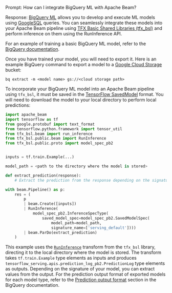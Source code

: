 Prompt:
How can I integrate BigQuery ML with Apache Beam?

Response:
[BigQuery ML](https://cloud.google.com/bigquery/docs/bqml-introduction) allows you to develop and execute ML models using [GoogleSQL](https://cloud.google.com/bigquery/docs/introduction-sql) queries. You can seamlessly integrate these models into your Apache Beam pipeline using [TFX Basic Shared Libraries (tfx_bsl)](https://github.com/tensorflow/tfx-bsl) and perform inference on them using the RunInference API.

For an example of training a basic BigQuery ML model, refer to the [BigQuery documentation](?).

Once you have trained your model, you will need to export it. Here is an example BigQuery command to export a model to a [Google Cloud Storage](https://cloud.google.com/storage/docs/creating-buckets) bucket:

```
bq extract -m <model name> gs://<cloud storage path>
```

To incorporate your BigQuery ML model into an Apache Beam pipeline using `tfx_bsl`, it must be saved in the [TensorFlow SavedModel](https://www.tensorflow.org/guide/saved_model) format. You will need to download the model to your local directory to perform local predictions:

```python
import apache_beam
import tensorflow as tf
from google.protobuf import text_format
from tensorflow.python.framework import tensor_util
from tfx_bsl.beam import run_inference
from tfx_bsl.public.beam import RunInference
from tfx_bsl.public.proto import model_spec_pb2


inputs = tf.train.Example(...)

model_path = <path to the directory where the model is stored>

def extract_prediction(response):
    # Extract the prediction from the response depending on the signature of the model

with beam.Pipeline() as p:
    res = (
        p
        | beam.Create([inputs])
        | RunInference(
            model_spec_pb2.InferenceSpecType(
                saved_model_spec=model_spec_pb2.SavedModelSpec(
                    model_path=model_path,
                    signature_name=['serving_default'])))
        | beam.ParDo(extract_prediction)
    )
```

This example uses the [`RunInference`](https://beam.apache.org/documentation/transforms/python/elementwise/runinference/) transform from the `tfx_bsl` library,  directing it to the local directory where the model is stored. The transform takes `tf.train.Example` type elements as inputs and produces `tensorflow_serving.apis.prediction_log_pb2.PredictionLog` type elements as outputs. Depending on the signature of your model, you can extract values from the output. For the prediction output format of exported models for each model type, refer to the [Prediction output format](https://cloud.google.com/bigquery/docs/exporting-models#prediction_output_format) section in the BigQuery documentation.




